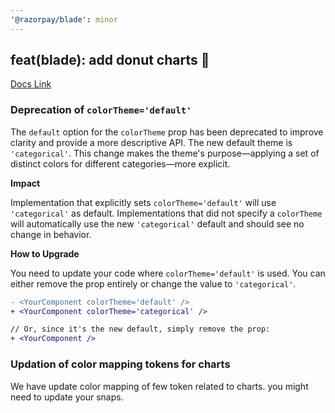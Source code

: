 ```yaml
---
'@razorpay/blade': minor
---
```


## feat(blade): add donut charts 🍩

[Docs Link](https://blade.razorpay.com/?path=/docs/components-charts-donutchart--docs)



### Deprecation of `colorTheme='default'`

The `default` option for the `colorTheme` prop has been deprecated to improve clarity and provide a more descriptive API. The new default theme is `'categorical'`. This change makes the theme's purpose—applying a set of distinct colors for different categories—more explicit.

**Impact**

Implementation that explicitly sets `colorTheme='default'` will use `'categorical'` as default. Implementations that did not specify a `colorTheme` will automatically use the new `'categorical'` default and should see no change in behavior.

**How to Upgrade**

You need to update your code where `colorTheme='default'` is used. You can either remove the prop entirely or change the value to `'categorical'`.

```diff
- <YourComponent colorTheme='default' />
+ <YourComponent colorTheme='categorical' />

// Or, since it's the new default, simply remove the prop:
+ <YourComponent />

```

### Updation of color mapping tokens for charts

We have update color mapping of few token related to charts. you might need to update your snaps.






